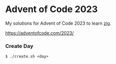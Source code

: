 # Advent of Code 2023

My solutions for Advent of Code 2023 to learn [zig](https://ziglang.org/).

https://adventofcode.com/2023/

### Create Day
```console
$ ./create.sh <day>
```
